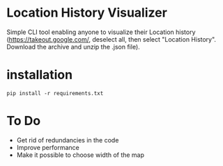 # Location History Visualizer
Simple CLI tool enabling anyone to visualize their Location history (https://takeout.google.com/, deselect all, then select "Location History". Download the archive and unzip the .json file).

# installation
```
pip install -r requirements.txt
```

# To Do
- Get rid of redundancies in the code
- Improve performance
- Make it possible to choose width of the map
